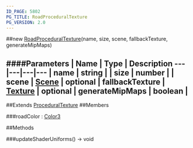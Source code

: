 ```yaml
---
ID_PAGE: 5802
PG_TITLE: RoadProceduralTexture
PG_VERSION: 2.0
---
```

##new [RoadProceduralTexture](page.php?p=5802)(name, size, scene, fallbackTexture, generateMipMaps)

####Parameters
 | Name | Type | Description
---|---|---|---
 | name | string | 
 | size | number | 
 | scene | [Scene](page.php?p=5725) | 
optional | fallbackTexture | [Texture](page.php?p=5790) | 
optional | generateMipMaps | boolean | 
---

##Extends [ProceduralTexture](page.php?p=5796)
##Members

###roadColor : [Color3](page.php?p=5805)




##Methods

###updateShaderUniforms() &rarr; void

